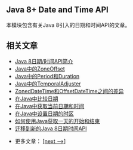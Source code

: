 ## Java 8+ Date and Time API

本模块包含有关Java 8引入的日期和时间API的文章。

## 相关文章

+ [Java 8日期/时间API简介](http://tu-yucheng.github.io/java-new/2023/06/09/java-8-date-time-intro.html)
+ [Java中的ZoneOffset](http://tu-yucheng.github.io/java-new/2023/06/09/java-zone-offset.html)
+ [Java中的Period和Duration](http://tu-yucheng.github.io/java-new/2023/06/09/java-period-duration.html)
+ [Java中的TemporalAdjuster](http://tu-yucheng.github.io/java-new/2023/06/09/java-temporal-adjuster.html)
+ [ZonedDateTime和OffsetDateTime之间的差异](http://tu-yucheng.github.io/java-new/2023/06/09/java-zoneddatetime-offsetdatetime.html)
+ [在Java中比较日期](http://tu-yucheng.github.io/java-new/2023/06/09/java-comparing-dates.html)
+ [在Java中获取当前日期和时间](http://tu-yucheng.github.io/java-new/2023/06/09/current-date-time-and-timestamp-in-java-8.html)
+ [在Java中设置日期的时区](http://tu-yucheng.github.io/java-new/2023/06/09/java-set-date-time-zone.html)
+ [如何使用Java获取一天的开始和结束](http://tu-yucheng.github.io/java-new/2023/06/09/java-day-start-end.html)
+ [迁移到新的Java 8日期时间API](http://tu-yucheng.github.io/java-new/2023/06/09/migrating-to-java-8-date-time-api.html)

- 更多文章： [[next -->]](../java8-datetime-2/README.md)